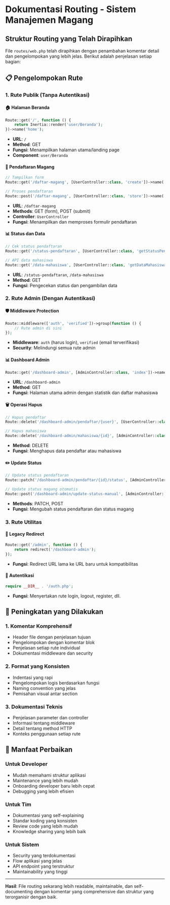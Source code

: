 # Dokumentasi Routing - Sistem Manajemen Magang

## Struktur Routing yang Telah Dirapihkan

File `routes/web.php` telah dirapihkan dengan penambahan komentar detail dan pengelompokan yang lebih jelas. Berikut adalah penjelasan setiap bagian:

## 📋 Pengelompokan Rute

### 1. **Rute Publik (Tanpa Autentikasi)**

#### 🏠 Halaman Beranda

```php
Route::get('/', function () {
    return Inertia::render('user/Beranda');
})->name('home');
```

- **URL**: `/`
- **Method**: GET
- **Fungsi**: Menampilkan halaman utama/landing page
- **Component**: `user/Beranda`

#### 📝 Pendaftaran Magang

```php
// Tampilkan form
Route::get('/daftar-magang', [UserController::class, 'create'])->name('daftar-magang');

// Proses pendaftaran
Route::post('/daftar-magang', [UserController::class, 'store'])->name('daftar-magang.store');
```

- **URL**: `/daftar-magang`
- **Methods**: GET (form), POST (submit)
- **Controller**: `UserController`
- **Fungsi**: Menampilkan dan memproses formulir pendaftaran

#### 📊 Status dan Data

```php
// Cek status pendaftaran
Route::get('/status-pendaftaran', [UserController::class, 'getStatusPendaftaran'])->name('status-pendaftaran');

// API data mahasiswa
Route::get('/data-mahasiswa', [UserController::class, 'getDataMahasiswa'])->name('data-mahasiswa');
```

- **URL**: `/status-pendaftaran`, `/data-mahasiswa`
- **Method**: GET
- **Fungsi**: Pengecekan status dan pengambilan data

### 2. **Rute Admin (Dengan Autentikasi)**

#### 🛡️ Middleware Protection

```php
Route::middleware(['auth', 'verified'])->group(function () {
    // Rute admin di sini
});
```

- **Middleware**: `auth` (harus login), `verified` (email terverifikasi)
- **Security**: Melindungi semua rute admin

#### 📊 Dashboard Admin

```php
Route::get('/dashboard-admin', [AdminController::class, 'index'])->name('admin.dashboard');
```

- **URL**: `/dashboard-admin`
- **Method**: GET
- **Fungsi**: Halaman utama admin dengan statistik dan daftar mahasiswa

#### 🗑️ Operasi Hapus

```php
// Hapus pendaftar
Route::delete('/dashboard-admin/pendaftar/{user}', [UserController::class, 'destroy'])->name('admin.destroy');

// Hapus mahasiswa
Route::delete('/dashboard-admin/mahasiswa/{id}', [AdminController::class, 'deleteMahasiswa'])->name('admin.deleteMahasiswa');
```

- **Method**: DELETE
- **Fungsi**: Menghapus data pendaftar atau mahasiswa

#### ✏️ Update Status

```php
// Update status pendaftaran
Route::patch('/dashboard-admin/pendaftar/{id}/status', [AdminController::class, 'updateStatus'])->name('admin.updateStatus');

// Update status magang otomatis
Route::post('/dashboard-admin/update-status-manual', [AdminController::class, 'updateStatusMagangManual'])->name('admin.updateStatusManual');
```

- **Methods**: PATCH, POST
- **Fungsi**: Mengubah status pendaftaran dan status magang

### 3. **Rute Utilitas**

#### 🔄 Legacy Redirect

```php
Route::get('/admin', function () {
    return redirect('/dashboard-admin');
});
```

- **Fungsi**: Redirect URL lama ke URL baru untuk kompatibilitas

#### 🔐 Autentikasi

```php
require __DIR__ . '/auth.php';
```

- **Fungsi**: Menyertakan rute login, logout, register, dll.

## 🎯 Peningkatan yang Dilakukan

### 1. **Komentar Komprehensif**

- Header file dengan penjelasan tujuan
- Pengelompokan dengan komentar blok
- Penjelasan setiap rute individual
- Dokumentasi middleware dan security

### 2. **Format yang Konsisten**

- Indentasi yang rapi
- Pengelompokan logis berdasarkan fungsi
- Naming convention yang jelas
- Pemisahan visual antar section

### 3. **Dokumentasi Teknis**

- Penjelasan parameter dan controller
- Informasi tentang middleware
- Detail tentang method HTTP
- Konteks penggunaan setiap rute

## 🚀 Manfaat Perbaikan

### **Untuk Developer**

- Mudah memahami struktur aplikasi
- Maintenance yang lebih mudah
- Onboarding developer baru lebih cepat
- Debugging yang lebih efisien

### **Untuk Tim**

- Dokumentasi yang self-explaining
- Standar koding yang konsisten
- Review code yang lebih mudah
- Knowledge sharing yang lebih baik

### **Untuk Sistem**

- Security yang terdokumentasi
- Flow aplikasi yang jelas
- API endpoint yang terstruktur
- Maintainability yang tinggi

---

**Hasil**: File routing sekarang lebih readable, maintainable, dan self-documenting dengan komentar yang comprehensive dan struktur yang terorganisir dengan baik.
